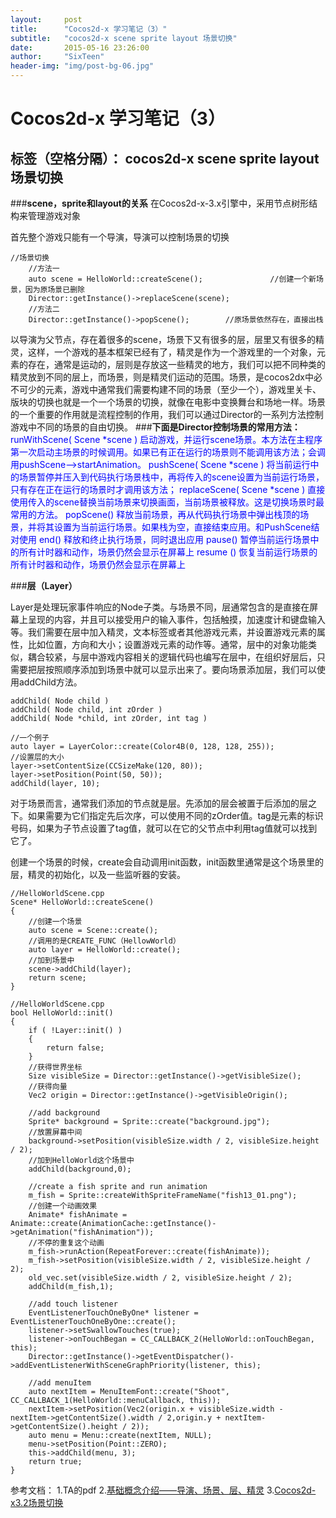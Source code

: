 ```yaml
---
layout:     post
title:      "Cocos2d-x 学习笔记（3）"
subtitle:   "cocos2d-x scene sprite layout 场景切换"
date:       2015-05-16 23:26:00
author:     "SixTeen"
header-img: "img/post-bg-06.jpg"
---
```


# Cocos2d-x 学习笔记（3）

标签（空格分隔）： cocos2d-x scene sprite layout 场景切换 
---

###**scene，sprite和layout的关系**
在Cocos2d-x-3.x引擎中，采用节点树形结构来管理游戏对象

首先整个游戏只能有一个导演，导演可以控制场景的切换

```
//场景切换
    //方法一
    auto scene = HelloWorld::createScene();               //创建一个新场景，因为原场景已删除
    Director::getInstance()->replaceScene(scene);
    //方法二
    Director::getInstance()->popScene();        //原场景依然存在，直接出栈
```

以导演为父节点，存在着很多的scene，场景下又有很多的层，层里又有很多的精灵，这样，一个游戏的基本框架已经有了，精灵是作为一个游戏里的一个对象，元素的存在，通常是运动的，层则是存放这一些精灵的地方，我们可以把不同种类的精灵放到不同的层上，而场景，则是精灵们运动的范围。场景，是cocos2dx中必不可少的元素，游戏中通常我们需要构建不同的场景（至少一个），游戏里关卡、版块的切换也就是一个一个场景的切换，就像在电影中变换舞台和场地一样。场景的一个重要的作用就是流程控制的作用，我们可以通过Director的一系列方法控制游戏中不同的场景的自由切换。
###**下面是Director控制场景的常用方法：**
<font color = "blue">
runWithScene( Scene *scene )
    启动游戏，并运行scene场景。本方法在主程序第一次启动主场景的时候调用。如果已有正在运行的场景则不能调用该方法；会调用pushScene-->startAnimation。
pushScene( Scene *scene )
    将当前运行中的场景暂停并压入到代码执行场景栈中，再将传入的scene设置为当前运行场景，只有存在正在运行的场景时才调用该方法；
replaceScene( Scene *scene )
    直接使用传入的scene替换当前场景来切换画面，当前场景被释放。这是切换场景时最常用的方法。
popScene()
    释放当前场景，再从代码执行场景中弹出栈顶的场景，并将其设置为当前运行场景。如果栈为空，直接结束应用。和PushScene结对使用
end() 
    释放和终止执行场景，同时退出应用
pause() 
    暂停当前运行场景中的所有计时器和动作，场景仍然会显示在屏幕上
resume () 
    恢复当前运行场景的所有计时器和动作，场景仍然会显示在屏幕上</font>

###**层（Layer）**

Layer是处理玩家事件响应的Node子类。与场景不同，层通常包含的是直接在屏幕上呈现的内容，并且可以接受用户的输入事件，包括触摸，加速度计和键盘输入等。我们需要在层中加入精灵，文本标签或者其他游戏元素，并设置游戏元素的属性，比如位置，方向和大小；设置游戏元素的动作等。通常，层中的对象功能类似，耦合较紧，与层中游戏内容相关的逻辑代码也编写在层中，在组织好层后，只需要把层按照顺序添加到场景中就可以显示出来了。要向场景添加层，我们可以使用addChild方法。

```
addChild( Node child ) 
addChild( Node child, int zOrder ) 
addChild( Node *child, int zOrder, int tag )
```

```
//一个例子
auto layer = LayerColor::create(Color4B(0, 128, 128, 255));
//设置层的大小
layer->setContentSize(CCSizeMake(120, 80));
layer->setPosition(Point(50, 50));
addChild(layer, 10);
```
对于场景而言，通常我们添加的节点就是层。先添加的层会被置于后添加的层之下。如果需要为它们指定先后次序，可以使用不同的zOrder值。tag是元素的标识号码，如果为子节点设置了tag值，就可以在它的父节点中利用tag值就可以找到它了。






创建一个场景的时候，create会自动调用init函数，init函数里通常是这个场景里的层，精灵的初始化，以及一些监听器的安装。

```
//HelloWorldScene.cpp
Scene* HelloWorld::createScene()
{
    //创建一个场景
    auto scene = Scene::create();
    //调用的是CREATE_FUNC（HellowWorld）
    auto layer = HelloWorld::create();
    //加到场景中
    scene->addChild(layer);
    return scene;
}
```

```
//HelloWorldScene.cpp
bool HelloWorld::init()
{
    if ( !Layer::init() )
    {
        return false;
    }
    //获得世界坐标
    Size visibleSize = Director::getInstance()->getVisibleSize();
    //获得向量
    Vec2 origin = Director::getInstance()->getVisibleOrigin();

	//add background
	Sprite* background = Sprite::create("background.jpg");
	//放置屏幕中间
	background->setPosition(visibleSize.width / 2, visibleSize.height / 2);
	//加到HelloWorld这个场景中
	addChild(background,0);

	//create a fish sprite and run animation
	m_fish = Sprite::createWithSpriteFrameName("fish13_01.png");
	//创建一个动画效果
	Animate* fishAnimate = Animate::create(AnimationCache::getInstance()->getAnimation("fishAnimation"));
	//不停的重复这个动画
	m_fish->runAction(RepeatForever::create(fishAnimate));
	m_fish->setPosition(visibleSize.width / 2, visibleSize.height / 2);
	old_vec.set(visibleSize.width / 2, visibleSize.height / 2);
	addChild(m_fish,1);

	//add touch listener
	EventListenerTouchOneByOne* listener = EventListenerTouchOneByOne::create();
	listener->setSwallowTouches(true);
	listener->onTouchBegan = CC_CALLBACK_2(HelloWorld::onTouchBegan, this);
	Director::getInstance()->getEventDispatcher()->addEventListenerWithSceneGraphPriority(listener, this);
	
	//add menuItem
	auto nextItem = MenuItemFont::create("Shoot", CC_CALLBACK_1(HelloWorld::menuCallback, this));
	nextItem->setPosition(Vec2(origin.x + visibleSize.width - nextItem->getContentSize().width / 2,origin.y + nextItem->getContentSize().height / 2));
	auto menu = Menu::create(nextItem, NULL);
	menu->setPosition(Point::ZERO);
	this->addChild(menu, 3);
    return true;
}
```







参考文档：
1.TA的pdf
2.[基础概念介绍——导演、场景、层、精灵](http://cn.cocos2d-x.org/article/index?type=cocos2d-x&url=/doc/cocos-docs-master/manual/framework/native/v3/basic-concepts/zh.md)
3.[Cocos2d-x3.2场景切换](http://my.oschina.net/Jacedy/blog/301236)


